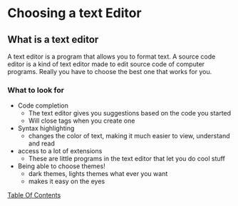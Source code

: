 # Choosing a text Editor ##


## What is a text editor ##

A text editor is a program that allows you to format text. A source code editor is a kind of text editor made to edit source code of computer programs.
Really you have to choose the best one that works for you.


### What to look for ###

- Code completion
    + The text editor gives you suggestions based on the code you started
    + Will close tags when you create one
- Syntax highlighting
    + changes the color of text, making it much easier to view, understand and read
- access to a lot of extensions
    + These are little programs in the text editor that let you do cool stuff
- Being able to choose themes!
    + dark themes, lights themes what ever you want
    + makes it easy on the eyes

[Table Of Contents](https://nicholas-mercado.github.io/reading-notes/home.html)